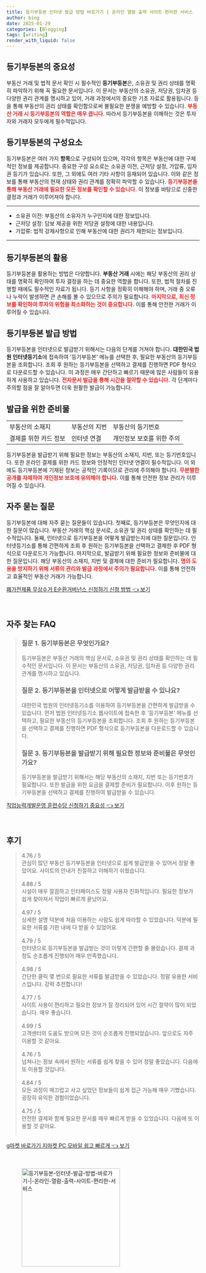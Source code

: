 ```yaml
---
title: 등기부등본 인터넷 발급 방법 바로가기 | 온라인 열람 출력 사이트 편리한 서비스
author: bing
date: 2025-01-29
categories: [Blogging]
tags: [writing]
render_with_liquid: false
---
```



<h2 id='등기부등본의 중요성'>등기부등본의 중요성</h2>

<p>부동산 거래 및 법적 문서 확인 시 필수적인 <b>등기부등본</b>은, 소유권 및 권리 상태를 명확히 파악하기 위해 꼭 필요한 문서입니다. 이 문서는 부동산의 소유권, 저당권, 임차권 등 다양한 권리 관계를 명시하고 있어, 거래 과정에서의 중요한 기초 자료로 활용됩니다. 등을 통해 부동산의 권리 상태를 확인함으로써 불필요한 분쟁을 예방할 수 있습니다. <b><span style="color: #ee2323;">부동산 거래 시 등기부등본의 역할은 매우 큽니다.</span></b> 따라서 등기부등본을 이해하는 것은 투자자와 거래자 모두에게 필수적입니다.</p>

<h2 id='등기부등본의 구성요소'>등기부등본의 구성요소</h2>

<p>등기부등본은 여러 가지 <b>항목</b>으로 구성되어 있으며, 각각의 항목은 부동산에 대한 구체적인 정보를 제공합니다. 중요한 구성 요소로는 소유권 이전, 근저당 설정, 가압류, 임차권 등기가 있습니다. 또한, 그 외에도 여러 기타 사항이 등재되어 있습니다. 이와 같은 정보를 통해 부동산의 현재 상태와 권리 관계를 정확히 파악할 수 있습니다. <b><span style="color: #ee2323;">등기부등본을 통해 부동산 거래에 필요한 모든 정보를 확인할 수 있습니다.</span></b> 이 정보를 바탕으로 신중한 결정과 거래가 이루어져야 합니다.</p>

<hr />

<ul>
    <li>소유권 이전: 부동산의 소유자가 누구인지에 대한 정보입니다.</li>
    <li>근저당 설정: 담보 제공을 위한 저당권 설정에 대한 내용입니다.</li>
    <li>가압류: 법적 강제사항으로 인해 부동산에 대한 권리가 제한되는 정보입니다.</li>
</ul>

<hr />

<h2 id='등기부등본의 활용'>등기부등본의 활용</h2>

<p>등기부등본을 활용하는 방법은 다양합니다. <b>부동산 거래</b> 시에는 해당 부동산의 권리 상태를 명확히 확인하여 투자 결정을 하는 데 중요한 역할을 합니다. 또한, 법적 절차를 진행할 때에도 필수적인 자료가 됩니다. 등기 사항을 정확히 이해해야 하며, 거래 중 오류나 누락이 발생하면 큰 손해를 볼 수 있으므로 주의가 필요합니다. <b><span style="color: #ee2323;">마지막으로, 최신 정보를 확인하여 투자의 위험을 최소화하는 것이 중요합니다.</span></b> 이를 통해 안전한 거래가 이루어질 수 있습니다.</p>

<h2 id='등기부등본 발급 방법'>등기부등본 발급 방법</h2>

<p>등기부등본을 인터넷으로 발급받기 위해서는 다음의 단계를 거쳐야 합니다. <b>대한민국 법원 인터넷등기소</b>에 접속하여 '등기부등본' 메뉴를 선택한 후, 필요한 부동산의 등기부등본을 조회합니다. 조회 후 원하는 등기부등본을 선택하고 결제를 진행하면 PDF 형식으로 다운로드할 수 있습니다. 이 과정은 매우 간단하고 빠르기 때문에 많은 사람들이 유용하게 사용하고 있습니다. <b><span style="color: #ee2323;">전자문서 발급을 통해 시간을 절약할 수 있습니다.</span></b> 각 단계마다 주의할 점을 잘 알아두면 더욱 원활한 발급이 가능합니다.</p>

<h2 id='발급을 위한 준비물'>발급을 위한 준비물</h2>

<table>
    <tr>
        <td>부동산의 소재지</td>
        <td>부동산의 지번</td>
        <td>부동산의 등기번호</td>
    </tr>
    <tr>
        <td>결제를 위한 카드 정보</td>
        <td>인터넷 연결</td>
        <td>개인정보 보호를 위한 주의</td>
    </tr>
</table>

<p>등기부등본을 발급받기 위해 필요한 정보는 부동산의 소재지, 지번, 또는 등기번호입니다. 또한 온라인 결제를 위한 카드 정보와 안정적인 인터넷 연결이 필수적입니다. 이 외에도 등기부등본에 기재된 정보는 공적인 기록이므로 관리에 주의해야 합니다. <b><span style="color: #ee2323;">무분별한 공개를 자제하여 개인정보 보호에 유의해야 합니다.</span></b> 이를 통해 안전한 정보 관리가 이루어질 수 있습니다.</p>

<h2 id='자주 묻는 질문'>자주 묻는 질문</h2>

<p>등기부등본에 대해 자주 묻는 질문들이 있습니다. 첫째로, 등기부등본은 무엇인지에 대한 질문이 많습니다. 부동산 거래의 핵심 문서로, 소유권 및 권리 상태를 확인하는 데 필수적입니다. 둘째, 인터넷으로 등기부등본을 어떻게 발급받는지에 대한 질문입니다. 인터넷등기소를 통해 간편하게 조회 후 원하는 등기부등본을 선택하고 결제한 후 PDF 형식으로 다운로드가 가능합니다. 마지막으로, 발급받기 위해 필요한 정보와 준비물에 대한 질문입니다. 해당 부동산의 소재지, 지번 및 결제에 대한 준비가 필요합니다. <b><span style="color: #ee2323;">명의 도용을 방지하기 위해 서류의 관리와 발급 과정에서 주의가 필요합니다.</span></b> 이를 통해 안전하고 효율적인 부동산 거래가 가능합니다.</p>


<p><a class="click-button" title="폐가전제품 무상수거 E순환거버넌스 신청하기 신청 방법" href="https://24nara.github.io/posts/%ED%8F%90%EA%B0%80%EC%A0%84%EC%A0%9C%ED%92%88-%EB%AC%B4%EC%83%81%EC%88%98%EA%B1%B0-E%EC%88%9C%ED%99%98%EA%B1%B0%EB%B2%84%EB%84%8C%EC%8A%A4-%EC%8B%A0%EC%B2%AD%ED%95%98%EA%B8%B0-%EC%8B%A0%EC%B2%AD-%EB%B0%A9%EB%B2%95/" rel="dofollow">폐가전제품 무상수거 E순환거버넌스 신청하기 신청 방법 👈 보기</a></p><br>
<h2 id='자주_찾는_FAQ'>자주 찾는 FAQ</h2>
<div itemscope="" itemtype="https://schema.org/FAQPage"> 
<blockquote> 
<div itemscope="" itemprop="mainEntity" itemtype="https://schema.org/Question"> 
<h3 itemprop="name">질문 1. 등기부등본은 무엇인가요?</h3> 
<div itemscope="" itemprop="acceptedAnswer" itemtype="https://schema.org/Answer"> 
<span itemprop="text"> 
<p>등기부등본은 부동산 거래의 핵심 문서로, 소유권 및 권리 상태를 확인하는 데 필수적인 문서입니다. 이 문서는 부동산의 소유권, 저당권, 임차권 등 다양한 권리 관계를 명시하고 있습니다.</p> 
</span> 
</div> 
</div> 

<div itemscope="" itemprop="mainEntity" itemtype="https://schema.org/Question"> 
<h3 itemprop="name">질문 2. 등기부등본을 인터넷으로 어떻게 발급받을 수 있나요?</h3> 
<div itemscope="" itemprop="acceptedAnswer" itemtype="https://schema.org/Answer"> 
<span itemprop="text"> 
<p>대한민국 법원의 인터넷등기소를 이용하여 등기부등본을 간편하게 발급받을 수 있습니다. 먼저 법원 인터넷등기소 웹사이트에 접속한 후 '등기부등본' 메뉴를 선택하고, 필요한 부동산의 등기부등본을 조회합니다. 조회 후 원하는 등기부등본을 선택하고 결제를 진행하면 PDF 형식으로 등기부등본을 다운로드할 수 있습니다.</p> 
</span> 
</div> 
</div> 

<div itemscope="" itemprop="mainEntity" itemtype="https://schema.org/Question"> 
<h3 itemprop="name">질문 3. 등기부등본을 발급받기 위해 필요한 정보와 준비물은 무엇인가요?</h3> 
<div itemscope="" itemprop="acceptedAnswer" itemtype="https://schema.org/Answer"> 
<span itemprop="text"> 
<p>등기부등본을 발급받기 위해서는 해당 부동산의 소재지, 지번 또는 등기번호가 필요합니다. 또한 발급을 위한 요금을 결제할 준비가 필요합니다. 이후 원하는 등기부등본을 선택하고 결제를 진행하여 발급받을 수 있습니다.</p> 
</span> 
</div> 
</div> 
</blockquote> 
</div>
<p><a class="click-button" title="직업능력개발운영 훈련수당 신청하기 중요성" href="https://24nara.github.io/posts/%EC%A7%81%EC%97%85%EB%8A%A5%EB%A0%A5%EA%B0%9C%EB%B0%9C%EC%9A%B4%EC%98%81-%ED%9B%88%EB%A0%A8%EC%88%98%EB%8B%B9-%EC%8B%A0%EC%B2%AD%ED%95%98%EA%B8%B0-%EC%A4%91%EC%9A%94%EC%84%B1/" rel="dofollow">직업능력개발운영 훈련수당 신청하기 중요성 👈 보기</a></p><br>
<h2 id='후기'>후기</h2>
<div itemscope itemtype="https://schema.org/Product">
  <blockquote>
  <div itemprop="review" itemscope itemtype="https://schema.org/Review">
      <div itemprop="reviewRating" itemscope itemtype="https://schema.org/Rating"> <span itemprop="ratingValue">4.76</span> / <span itemprop="bestRating">5</span> </div>
      <span itemprop="reviewBody">관심이 많던 부동산 등기부등본을 인터넷으로 쉽게 발급받을 수 있어서 정말 좋았어요. 사이트의 안내가 친절하고 이해하기 쉬웠습니다.</span>
  </div>
  <br>
  <div itemprop="review" itemscope itemtype="https://schema.org/Review">
      <div itemprop="reviewRating" itemscope itemtype="https://schema.org/Rating"> <span itemprop="ratingValue">4.88</span> / <span itemprop="bestRating">5</span> </div>
      <span itemprop="reviewBody">시설이 매우 깔끔하고 인터페이스도 정말 사용자 친화적입니다. 필요한 정보가 쉽게 찾아져서 작업이 빠르게 끝났어요.</span>
  </div>
  <br>
  <div itemprop="review" itemscope itemtype="https://schema.org/Review">
      <div itemprop="reviewRating" itemscope itemtype="https://schema.org/Rating"> <span itemprop="ratingValue">4.97</span> / <span itemprop="bestRating">5</span> </div>
      <span itemprop="reviewBody">상세한 설명 덕분에 처음 이용하는 사람도 쉽게 따라할 수 있었습니다. 덕분에 필요한 서류를 기한 내에 다 받을 수 있었어요.</span>
  </div>
  <br>
  <div itemprop="review" itemscope itemtype="https://schema.org/Review">
      <div itemprop="reviewRating" itemscope itemtype="https://schema.org/Rating"> <span itemprop="ratingValue">4.79</span> / <span itemprop="bestRating">5</span> </div>
      <span itemprop="reviewBody">인터넷으로 등기부등본을 발급받는 것이 이렇게 간편할 줄 몰랐습니다. 결제 과정도 순조롭게 진행되어 매우 만족했습니다.</span>
  </div>
  <br>
  <div itemprop="review" itemscope itemtype="https://schema.org/Review">
      <div itemprop="reviewRating" itemscope itemtype="https://schema.org/Rating"> <span itemprop="ratingValue">4.98</span> / <span itemprop="bestRating">5</span> </div>
      <span itemprop="reviewBody">간단한 클릭 몇 번으로 필요한 서류를 발급받을 수 있었습니다. 정말 유용한 서비스입니다. 강력 추천합니다!</span>
  </div>
  <br>
  <div itemprop="review" itemscope itemtype="https://schema.org/Review">
      <div itemprop="reviewRating" itemscope itemtype="https://schema.org/Rating"> <span itemprop="ratingValue">4.77</span> / <span itemprop="bestRating">5</span> </div>
      <span itemprop="reviewBody">사이트 사용이 편리하고 필요한 정보가 잘 정리되어 있어 시간 절약이 많이 되었습니다. 매우 좋습니다.</span>
  </div>
  <br>
  <div itemprop="review" itemscope itemtype="https://schema.org/Review">
      <div itemprop="reviewRating" itemscope itemtype="https://schema.org/Rating"> <span itemprop="ratingValue">4.99</span> / <span itemprop="bestRating">5</span> </div>
      <span itemprop="reviewBody">고객센터의 도움도 받으며 모든 것이 순조롭게 진행되었습니다. 앞으로도 자주 이용할 것 같아요.</span>
  </div>
  <br>
  <div itemprop="review" itemscope itemtype="https://schema.org/Review">
      <div itemprop="reviewRating" itemscope itemtype="https://schema.org/Rating"> <span itemprop="ratingValue">4.76</span> / <span itemprop="bestRating">5</span> </div>
      <span itemprop="reviewBody">넘쳐나는 정보 속에서 원하는 서류를 쉽게 찾을 수 있어 정말 좋았습니다. 다음에 또 이용할 것입니다.</span>
  </div>
  <br>
  <div itemprop="review" itemscope itemtype="https://schema.org/Review">
      <div itemprop="reviewRating" itemscope itemtype="https://schema.org/Rating"> <span itemprop="ratingValue">4.84</span> / <span itemprop="bestRating">5</span> </div>
      <span itemprop="reviewBody">모든 과정이 매끄럽고 사고 싶었던 정보들이 쉽게 접근 가능해 매우 기뻤습니다. 굉장히 유익한 경험이었습니다.</span>
  </div>
  <br>
  <div itemprop="review" itemscope itemtype="https://schema.org/Review">
      <div itemprop="reviewRating" itemscope itemtype="https://schema.org/Rating"> <span itemprop="ratingValue">4.75</span> / <span itemprop="bestRating">5</span> </div>
      <span itemprop="reviewBody">안전한 결제와 함께 필요한 문서를 매우 빠르게 받을 수 있었습니다. 다음에 또 이용할 것 같아요.</span>
  </div>
  <br>
  </blockquote>
</div>
<p><a class="click-button" title="g마켓 바로가기 지마켓 PC 모바일 쉽고 빠르게" href="https://24nara.github.io/posts/g%EB%A7%88%EC%BC%93-%EB%B0%94%EB%A1%9C%EA%B0%80%EA%B8%B0-%EC%A7%80%EB%A7%88%EC%BC%93-PC-%EB%AA%A8%EB%B0%94%EC%9D%BC-%EC%89%BD%EA%B3%A0-%EB%B9%A0%EB%A5%B4%EA%B2%8C/" rel="dofollow">g마켓 바로가기 지마켓 PC 모바일 쉽고 빠르게 👈 보기</a></p><br>
<figure class="image"><img src="https://24nara.github.io/assets/img/thumbnail/등기부등본-인터넷-발급-방법-바로가기-|-온라인-열람-출력-사이트-편리한-서비스.webp" alt="등기부등본-인터넷-발급-방법-바로가기-|-온라인-열람-출력-사이트-편리한-서비스" width="256" height="256"></figure>